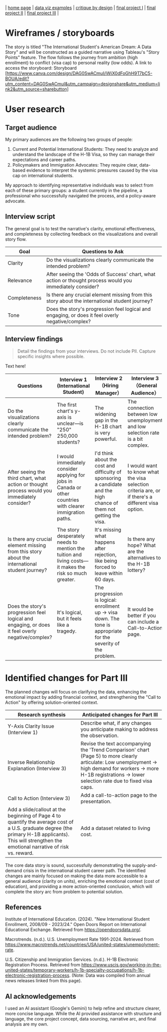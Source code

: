 | [home page](https://cmustudent.github.io/tswd-portfolio-templates/) | [data viz examples](dataviz-examples) | [critique by design](critique-by-design) | [final project I](final-project-part-one) | [final project II](final-project-part-two) | [final project III](final-project-part-three) |

# Wireframes / storyboards
The story is titled "The International Student's American Dream: A Data Story" and will be constructed as a guided narrative using Tableau's "Story Points" feature. The flow follows the journey from ambition (high enrollment) to conflict (visa cap) to personal reality (low odds).
A link to access the storyboard: Storyboard [https://www.canva.com/design/DAG0SwACmuI/iWiX0dFoGhH9T7bC5-BOUA/edit?utm_content=DAG0SwACmuI&utm_campaign=designshare&utm_medium=link2&utm_source=sharebutton]

# User research 
## Target audience
My primary audiences are the following two groups of people:
1. Current and Potential International Students: They need to analyze and understand the landscape of the H-1B Visa, so they can manage their expectations and career paths.
2. Policymakers and Immigration Advocates: They require clear, data-based evidence to interpret the systemic pressures caused by the visa cap on international students.

My approach to identifying representative individuals was to select from each of these primary groups: a student currently in the pipeline, a professional who successfully navigated the process, and a policy-aware advocate.

## Interview script
The general goal is to test the narrative's clarity, emotional effectiveness, and completeness by collecting feedback on the visualizations and overall story flow.

| Goal | Questions to Ask |
|------|------------------|
|Clarity|Do the visualizations clearly communicate the intended problem?|
|Relevance|After seeing the 'Odds of Success' chart, what action or thought process would you immediately consider?|
|Completeness|Is there any crucial element missing from this story about the international student journey?|
|Tone|Does the story's progression feel logical and engaging, or does it feel overly negative/complex?|

## Interview findings
> Detail the findings from your interviews.  Do not include PII.  Capture specific insights where possible.

Text here!

| Questions               | Interview 1 (International Student) | Interview 2（Hiring Manager） | Interview 3（General Audience） |
|-------------------------|--------------------------------|-------------|-------------|
|Do the visualizations clearly communicate the intended problem?|The first chart's y-axis is unclear—is "250" 250,000 students?|The widening gap in the H-1B chart is very powerful.|The connection between low unemployment and low selection rate is a bit complex.|
|After seeing the third chart, what action or thought process would you immediately consider?|I would immediately consider applying for jobs in Canada or other countries with clearer immigration paths.|I'd think about the cost and difficulty of sponsoring a candidate and the high chance of them not getting the visa.|I would want to know what the visa selection criteria are, or if there's a different visa option.|
|Is there any crucial element missing from this story about the international student journey?|The story desperately needs to mention the tuition and living costs—it makes the risk so much greater.|It's missing what happens after rejection, like being forced to leave within 60 days.|Is there any hope? What are the alternatives to the H-1B lottery?|
|Does the story's progression feel logical and engaging, or does it feel overly negative/complex?|It's logical, but it feels like a tragedy.|The progression is logical: enrollment up → visa down. The tone is appropriate for the severity of the problem.|It would be better if you can include a Call-to-Action page.|


# Identified changes for Part III
The planned changes will focus on clarifying the data, enhancing the emotional impact by adding financial context, and strengthening the "Call to Action" by offering solution-oriented context.

| Research synthesis                       | Anticipated changes for Part III                                                |
|------------------------------------------|---------------------------------------------------------------------------------|
|Y-Axis Clarity Issue (Interview 1)| Describe what, if any changes you anticipate making to address the observation.|Change the 'New International Enrollment' y-axis labels (Page 3) to explicitly include thousands (e.g., "250K" instead of "250") or add a footnote stating the units are in thousands.|
|Inverse Relationship Explanation (Interview 3)|Revise the text accompanying the 'Trend Comparison' chart (Page 5) to more clearly articulate: Low unemployment → high demand for workers → more H-1B registrations → lower selection rate due to fixed visa caps.|
| Call to Action (Interview 3)| Add a call-to-action page to the presentation.|
|Add a slide/callout at the beginning of Page 4 to quantify the average cost of a U.S. graduate degree (the primary H-1B applicants). This will strengthen the emotional narrative of risk vs. reward.| Add a dataset related to living cost.|

The core data story is sound, successfully demonstrating the supply-and-demand crisis in the international student career path. The identified changes are mainly focused on making the data more accessible to a general audience (clarity on units), enriching the emotional context (cost of education), and providing a more action-oriented conclusion, which will complete the story arc from problem to potential solution.

## References
Institute of International Education. (2024). "New International Student Enrollment, 2008/09 - 2023/24." Open Doors Report on International Educational Exchange. Retrieved from https://opendoorsdata.org/.

Macrotrends. (n.d.). U.S. Unemployment Rate 1991-2024. Retrieved from https://www.macrotrends.net/countries/USA/united-states/unempolyment-rate.

U.S. Citizenship and Immigration Services. (n.d.). H-1B Electronic Registration Process. Retrieved from https://www.uscis.gov/working-in-the-united-states/temporary-workers/h-1b-specialty-occupations/h-1b-electronic-registration-process. (Note: Data was compiled from annual news releases linked from this page).

## AI acknowledgements
I used an AI assistant (Google's Gemini) to help refine and structure clearer, more concise language. While the AI provided assistance with structure and language, the core project concept, data sourcing, narrative arc, and final analysis are my own.


